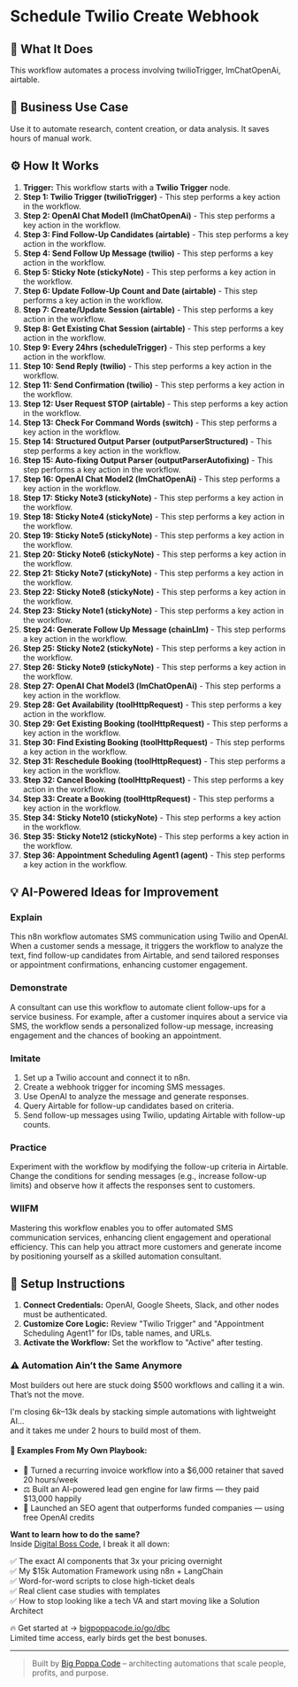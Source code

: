 # Schedule Twilio Create Webhook

## 🚀 What It Does
This workflow automates a process involving twilioTrigger, lmChatOpenAi, airtable.

## 💼 Business Use Case
Use it to automate research, content creation, or data analysis. It saves hours of manual work.

## ⚙️ How It Works
1.  **Trigger:** This workflow starts with a **Twilio Trigger** node.
2. **Step 1: Twilio Trigger (twilioTrigger)** - This step performs a key action in the workflow.
3. **Step 2: OpenAI Chat Model1 (lmChatOpenAi)** - This step performs a key action in the workflow.
4. **Step 3: Find Follow-Up Candidates (airtable)** - This step performs a key action in the workflow.
5. **Step 4: Send Follow Up Message (twilio)** - This step performs a key action in the workflow.
6. **Step 5: Sticky Note (stickyNote)** - This step performs a key action in the workflow.
7. **Step 6: Update Follow-Up Count and Date (airtable)** - This step performs a key action in the workflow.
8. **Step 7: Create/Update Session (airtable)** - This step performs a key action in the workflow.
9. **Step 8: Get Existing Chat Session (airtable)** - This step performs a key action in the workflow.
10. **Step 9: Every 24hrs (scheduleTrigger)** - This step performs a key action in the workflow.
11. **Step 10: Send Reply (twilio)** - This step performs a key action in the workflow.
12. **Step 11: Send Confirmation (twilio)** - This step performs a key action in the workflow.
13. **Step 12: User Request STOP (airtable)** - This step performs a key action in the workflow.
14. **Step 13: Check For Command  Words (switch)** - This step performs a key action in the workflow.
15. **Step 14: Structured Output Parser (outputParserStructured)** - This step performs a key action in the workflow.
16. **Step 15: Auto-fixing Output Parser (outputParserAutofixing)** - This step performs a key action in the workflow.
17. **Step 16: OpenAI Chat Model2 (lmChatOpenAi)** - This step performs a key action in the workflow.
18. **Step 17: Sticky Note3 (stickyNote)** - This step performs a key action in the workflow.
19. **Step 18: Sticky Note4 (stickyNote)** - This step performs a key action in the workflow.
20. **Step 19: Sticky Note5 (stickyNote)** - This step performs a key action in the workflow.
21. **Step 20: Sticky Note6 (stickyNote)** - This step performs a key action in the workflow.
22. **Step 21: Sticky Note7 (stickyNote)** - This step performs a key action in the workflow.
23. **Step 22: Sticky Note8 (stickyNote)** - This step performs a key action in the workflow.
24. **Step 23: Sticky Note1 (stickyNote)** - This step performs a key action in the workflow.
25. **Step 24: Generate Follow Up Message (chainLlm)** - This step performs a key action in the workflow.
26. **Step 25: Sticky Note2 (stickyNote)** - This step performs a key action in the workflow.
27. **Step 26: Sticky Note9 (stickyNote)** - This step performs a key action in the workflow.
28. **Step 27: OpenAI Chat Model3 (lmChatOpenAi)** - This step performs a key action in the workflow.
29. **Step 28: Get Availability (toolHttpRequest)** - This step performs a key action in the workflow.
30. **Step 29: Get Existing Booking (toolHttpRequest)** - This step performs a key action in the workflow.
31. **Step 30: Find Existing Booking (toolHttpRequest)** - This step performs a key action in the workflow.
32. **Step 31: Reschedule Booking (toolHttpRequest)** - This step performs a key action in the workflow.
33. **Step 32: Cancel Booking (toolHttpRequest)** - This step performs a key action in the workflow.
34. **Step 33: Create a Booking (toolHttpRequest)** - This step performs a key action in the workflow.
35. **Step 34: Sticky Note10 (stickyNote)** - This step performs a key action in the workflow.
36. **Step 35: Sticky Note12 (stickyNote)** - This step performs a key action in the workflow.
37. **Step 36: Appointment Scheduling Agent1 (agent)** - This step performs a key action in the workflow.

## 💡 AI-Powered Ideas for Improvement
### Explain
This n8n workflow automates SMS communication using Twilio and OpenAI. When a customer sends a message, it triggers the workflow to analyze the text, find follow-up candidates from Airtable, and send tailored responses or appointment confirmations, enhancing customer engagement.

### Demonstrate
A consultant can use this workflow to automate client follow-ups for a service business. For example, after a customer inquires about a service via SMS, the workflow sends a personalized follow-up message, increasing engagement and the chances of booking an appointment.

### Imitate
1. Set up a Twilio account and connect it to n8n.
2. Create a webhook trigger for incoming SMS messages.
3. Use OpenAI to analyze the message and generate responses.
4. Query Airtable for follow-up candidates based on criteria.
5. Send follow-up messages using Twilio, updating Airtable with follow-up counts.

### Practice
Experiment with the workflow by modifying the follow-up criteria in Airtable. Change the conditions for sending messages (e.g., increase follow-up limits) and observe how it affects the responses sent to customers.

### WIIFM
Mastering this workflow enables you to offer automated SMS communication services, enhancing client engagement and operational efficiency. This can help you attract more customers and generate income by positioning yourself as a skilled automation consultant.

## 🔧 Setup Instructions
1. **Connect Credentials:** OpenAI, Google Sheets, Slack, and other nodes must be authenticated.
2. **Customize Core Logic:** Review "Twilio Trigger" and "Appointment Scheduling Agent1" for IDs, table names, and URLs.
3. **Activate the Workflow:** Set the workflow to "Active" after testing.

### ⚠️ Automation Ain’t the Same Anymore

Most builders out here are stuck doing $500 workflows and calling it a win.  
That’s not the move.  

I'm closing $6k–$13k deals by stacking simple automations with lightweight AI...  
and it takes me under 2 hours to build most of them.

#### 🧠 Examples From My Own Playbook:
- 🔁 Turned a recurring invoice workflow into a $6,000 retainer that saved 20 hours/week  
- ⚖️ Built an AI-powered lead gen engine for law firms — they paid $13,000 happily  
- 🚀 Launched an SEO agent that outperforms funded companies — using free OpenAI credits  

**Want to learn how to do the same?**  
Inside [Digital Boss Code](https://bigpoppacode.io/go/dbc), I break it all down:

✅ The exact AI components that 3x your pricing overnight  
✅ My $15k Automation Framework using n8n + LangChain  
✅ Word-for-word scripts to close high-ticket deals  
✅ Real client case studies with templates  
✅ How to stop looking like a tech VA and start moving like a Solution Architect  

🔥 Get started at → [bigpoppacode.io/go/dbc](https://bigpoppacode.io/go/dbc)  
Limited time access, early birds get the best bonuses.

---
> Built by [Big Poppa Code](https://bigpoppacode.io) – architecting automations that scale people, profits, and purpose.
